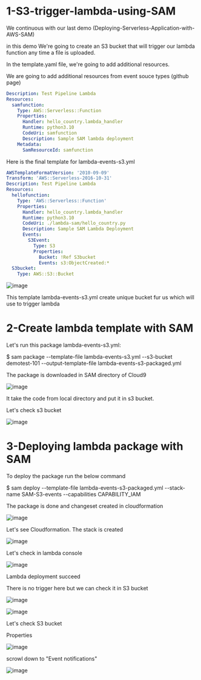 # 1-S3-trigger-lambda-using-SAM

We continuous with our last demo (Deploying-Serverless-Application-with-AWS-SAM)

in this demo We're going to create an S3 bucket that will trigger our lambda function any time a file is uploaded.

In the template.yaml file, we're going to add additional resources. 

We are going to add additional resources from event souce types  (github page)

```yml
Description: Test Pipeline Lambda
Resources:
  samfunction:
    Type: AWS::Serverless::Function
    Properties:
      Handler: hello_country.lambda_handler
      Runtime: python3.10
      CodeUri: samfunction
      Description: Sample SAM lambda deployment
    Metadata:
      SamResourceId: samfunction
```


Here is the final template  for lambda-events-s3.yml

```yml
AWSTemplateFormatVersion: '2010-09-09'
Transform: 'AWS::Serverless-2016-10-31'
Description: Test Pipeline Lambda
Resources:
  hellofunction:
    Type: 'AWS::Serverless::Function'
    Properties:
      Handler: hello_country.lambda_handler
      Runtime: python3.10
      CodeUri: ./lambda-sam/hello_country.py
      Description: Sample SAM Lambda Deployment
      Events:
        S3Event:
          Type: S3
          Properties:
            Bucket: !Ref S3bucket
            Events: s3:ObjectCreated:*
  S3bucket:
    Type: AWS::S3::Bucket            
```

![image](https://github.com/felixdagnon/S3-TRIGGER-LAMBDA-USING-SAM/assets/91665833/c5737a22-90c9-47dd-b59a-f3b8682c8fa6)


This template lambda-events-s3.yml create unique bucket fur us which will use to trigger lambda

# 2-Create lambda template with SAM

Let's run this package lambda-events-s3.yml:

$ sam package --template-file lambda-events-s3.yml --s3-bucket demotest-101 --output-template-file  lambda-events-s3-packaged.yml

The package is downloaded in SAM directory of Cloud9

![image](https://github.com/felixdagnon/S3-TRIGGER-LAMBDA-USING-SAM/assets/91665833/80822480-ac66-4229-997b-2702f26a2156)

It take the code from local directory and put it in s3 bucket.

Let's check s3 bucket

![image](https://github.com/felixdagnon/S3-TRIGGER-LAMBDA-USING-SAM/assets/91665833/5d2e14c9-23e8-4d5d-b905-f24b1c16d2a7)

# 3-Deploying lambda package with SAM

To deploy the package run the below command

$ sam deploy --template-file lambda-events-s3-packaged.yml --stack-name SAM-S3-events --capabilities CAPABILITY_IAM

The package is done and changeset created in cloudformation

![image](https://github.com/felixdagnon/S3-TRIGGER-LAMBDA-USING-SAM/assets/91665833/e5a2aa26-b720-4816-ae0e-2f05b2ab1150)

Let's see Cloudformation. The stack is created

![image](https://github.com/felixdagnon/S3-TRIGGER-LAMBDA-USING-SAM/assets/91665833/7fd7f55c-50a1-44a3-974a-4b5ef0ff7820)

Let's check in lambda console

![image](https://github.com/felixdagnon/S3-TRIGGER-LAMBDA-USING-SAM/assets/91665833/9aab492e-ec0f-4e20-8bde-13187aba1a02)

Lambda deployment succeed

There is no trigger here but we can check it in S3 bucket

![image](https://github.com/felixdagnon/S3-TRIGGER-LAMBDA-USING-SAM/assets/91665833/1922c5d3-6ac1-48ac-b5f9-c66a533e2f17)


![image](https://github.com/felixdagnon/S3-TRIGGER-LAMBDA-USING-SAM/assets/91665833/ba3bcd0b-7d67-4724-9d58-c538f264b601)


Let's check S3 bucket

Properties

![image](https://github.com/felixdagnon/S3-TRIGGER-LAMBDA-USING-SAM/assets/91665833/a08fab95-b99e-4381-a549-ac3bee5c731b)

scrowl down to "Event notifications"

![image](https://github.com/felixdagnon/S3-TRIGGER-LAMBDA-USING-SAM/assets/91665833/97332493-5c39-4496-933d-8d6c669ee076)


















